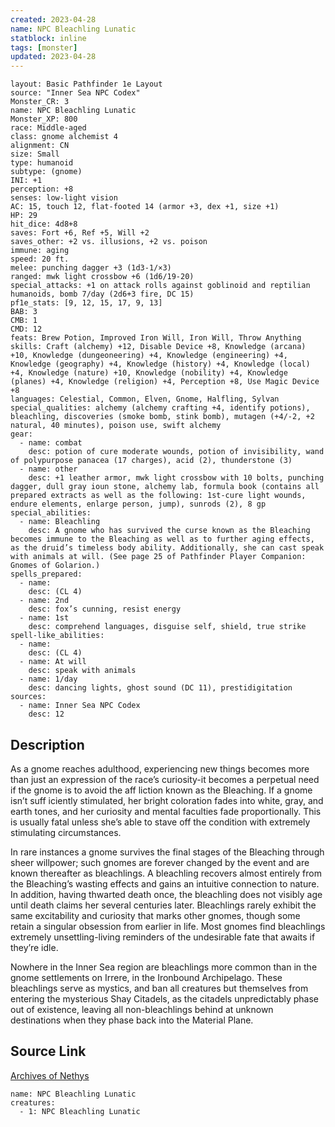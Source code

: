 ```yaml
---
created: 2023-04-28
name: NPC Bleachling Lunatic
statblock: inline
tags: [monster]
updated: 2023-04-28
---
```

```statblock
layout: Basic Pathfinder 1e Layout
source: "Inner Sea NPC Codex"
Monster_CR: 3
name: NPC Bleachling Lunatic
Monster_XP: 800
race: Middle-aged
class: gnome alchemist 4
alignment: CN
size: Small
type: humanoid
subtype: (gnome)
INI: +1
perception: +8
senses: low-light vision
AC: 15, touch 12, flat-footed 14 (armor +3, dex +1, size +1)
HP: 29
hit_dice: 4d8+8
saves: Fort +6, Ref +5, Will +2
saves_other: +2 vs. illusions, +2 vs. poison
immune: aging
speed: 20 ft.
melee: punching dagger +3 (1d3-1/×3)
ranged: mwk light crossbow +6 (1d6/19-20)
special_attacks: +1 on attack rolls against goblinoid and reptilian humanoids, bomb 7/day (2d6+3 fire, DC 15)
pf1e_stats: [9, 12, 15, 17, 9, 13]
BAB: 3
CMB: 1
CMD: 12
feats: Brew Potion, Improved Iron Will, Iron Will, Throw Anything
skills: Craft (alchemy) +12, Disable Device +8, Knowledge (arcana) +10, Knowledge (dungeoneering) +4, Knowledge (engineering) +4, Knowledge (geography) +4, Knowledge (history) +4, Knowledge (local) +4, Knowledge (nature) +10, Knowledge (nobility) +4, Knowledge (planes) +4, Knowledge (religion) +4, Perception +8, Use Magic Device +8
languages: Celestial, Common, Elven, Gnome, Halfling, Sylvan
special_qualities: alchemy (alchemy crafting +4, identify potions), bleachling, discoveries (smoke bomb, stink bomb), mutagen (+4/-2, +2 natural, 40 minutes), poison use, swift alchemy
gear:
  - name: combat
    desc: potion of cure moderate wounds, potion of invisibility, wand of polypurpose panacea (17 charges), acid (2), thunderstone (3)
  - name: other
    desc: +1 leather armor, mwk light crossbow with 10 bolts, punching dagger, dull gray ioun stone, alchemy lab, formula book (contains all prepared extracts as well as the following: 1st-cure light wounds, endure elements, enlarge person, jump), sunrods (2), 8 gp
special_abilities:
  - name: Bleachling
    desc: A gnome who has survived the curse known as the Bleaching becomes immune to the Bleaching as well as to further aging effects, as the druid’s timeless body ability. Additionally, she can cast speak with animals at will. (See page 25 of Pathfinder Player Companion: Gnomes of Golarion.)
spells_prepared:
  - name:
    desc: (CL 4)
  - name: 2nd
    desc: fox’s cunning, resist energy
  - name: 1st
    desc: comprehend languages, disguise self, shield, true strike
spell-like_abilities:
  - name:
    desc: (CL 4)
  - name: At will
    desc: speak with animals
  - name: 1/day
    desc: dancing lights, ghost sound (DC 11), prestidigitation
sources:
  - name: Inner Sea NPC Codex
    desc: 12
```
## Description
As a gnome reaches adulthood, experiencing new things becomes more than just an expression of the race’s curiosity-it becomes a perpetual need if the gnome is to avoid the aff liction known as the Bleaching. If a gnome isn’t suff iciently stimulated, her bright coloration fades into white, gray, and earth tones, and her curiosity and mental faculties fade proportionally. This is usually fatal unless she’s able to stave off the condition with extremely stimulating circumstances.

In rare instances a gnome survives the final stages of the Bleaching through sheer willpower; such gnomes are forever changed by the event and are known thereafter as bleachlings. A bleachling recovers almost entirely from the Bleaching’s wasting effects and gains an intuitive connection to nature. In addition, having thwarted death once, the bleachling does not visibly age until death claims her several centuries later. Bleachlings rarely exhibit the same excitability and curiosity that marks other gnomes, though some retain a singular obsession from earlier in life. Most gnomes find bleachlings extremely unsettling-living reminders of the undesirable fate that awaits if they’re idle.

Nowhere in the Inner Sea region are bleachlings more common than in the gnome settlements on Irrere, in the Ironbound Archipelago. These bleachlings serve as mystics, and ban all creatures but themselves from entering the mysterious Shay Citadels, as the citadels unpredictably phase out of existence, leaving all non-bleachlings behind at unknown destinations when they phase back into the Material Plane.
## Source Link
[Archives of Nethys](https://aonprd.com/NPCDisplay.aspx?ItemName=Bleachling%20Lunatic)
```encounter-table
name: NPC Bleachling Lunatic
creatures:
  - 1: NPC Bleachling Lunatic
```
